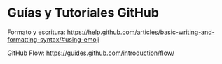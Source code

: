 # Guías y Tutoriales GitHub

Formato y escritura: https://help.github.com/articles/basic-writing-and-formatting-syntax/#using-emoji

GitHub Flow: https://guides.github.com/introduction/flow/

